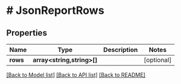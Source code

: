 # # JsonReportRows

## Properties

Name | Type | Description | Notes
------------ | ------------- | ------------- | -------------
**rows** | **array<string,string>[]** |  | [optional]

[[Back to Model list]](../../README.md#models) [[Back to API list]](../../README.md#endpoints) [[Back to README]](../../README.md)
